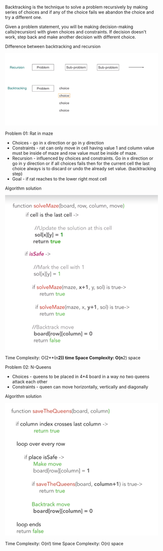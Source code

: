 Backtracking is the technique to solve a problem recursively by making series of choices and if any of the choice fails we abandon the choice and try a different one.

Given a problem statement, you will be making decision-making calls(recursion) with given choices and constraints. If decision doesn't work, step back and make another decision with different choice.

Difference between backtracking and recursion

![Difference between backtracking and recursion](../Images/backtracking.png)

Problem 01: Rat in maze
- Choices - go in x direction or go in y direction
- Constraints - rat can only move in cell having value 1 and column value must be inside of maze and row value must be inside of maze.
- Recursion - influenced by choices and constraints. Go in x direction or go in y direction or if all choices fails then for the current cell the last choice always is to discard or undo the already set value. (backtracking step)
- Goal - if rat reaches to the lower right most cell

Algorithm solution

![Rat in maze](../Images/rat_in_maze.png)

Time Complexity: O(2**(n**2)) time
Space Complexity: O(n**2) space

Problem 02: N-Queens
- Choices - queens to be placed in 4*4 board in a way no two queens attack each other
- Constraints - queen can move horizontally, vertically and diagonally

Algorithm solution

![N-Queens](../Images/nqueens.png)

Time Complexity: O(n!) time
Space Complexity: O(n) space

